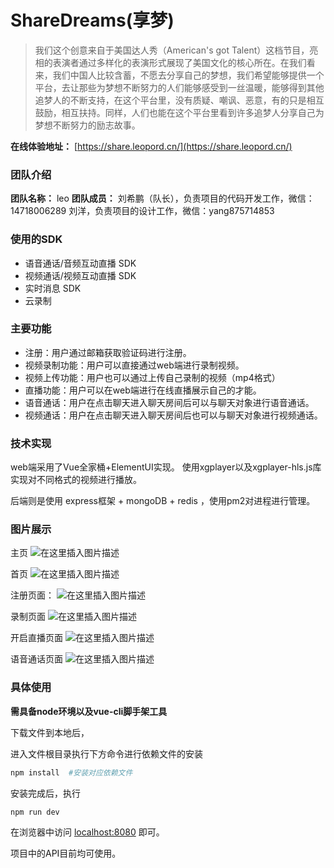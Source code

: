 # ShareDreams(享梦)

> 我们这个创意来自于美国达人秀（American's got Talent）这档节目，亮相的表演者通过多样化的表演形式展现了美国文化的核心所在。在我们看来，我们中国人比较含蓄，不愿去分享自己的梦想，我们希望能够提供一个平台，去让那些为梦想不断努力的人们能够感受到一丝温暖，能够得到其他追梦人的不断支持，在这个平台里，没有质疑、嘲讽、恶意，有的只是相互鼓励，相互扶持。同样，人们也能在这个平台里看到许多追梦人分享自己为梦想不断努力的励志故事。

**在线体验地址：**   [https://share.leopord.cn/](https://share.leopord.cn/)

### 团队介绍
**团队名称：** leo
**团队成员：** 
 刘希鹏（队长），负责项目的代码开发工作，微信：14718006289
 刘洋，负责项目的设计工作，微信：yang875714853

### 使用的SDK
- 语音通话/音频互动直播 SDK
- 视频通话/视频互动直播 SDK
- 实时消息 SDK
- 云录制


### 主要功能
- 注册：用户通过邮箱获取验证码进行注册。
- 视频录制功能：用户可以直接通过web端进行录制视频。
- 视频上传功能：用户也可以通过上传自己录制的视频（mp4格式）
- 直播功能：用户可以在web端进行在线直播展示自己的才能。
- 语音通话：用户在点击聊天进入聊天房间后可以与聊天对象进行语音通话。
- 视频通话：用户在点击聊天进入聊天房间后也可以与聊天对象进行视频通话。

### 技术实现
web端采用了Vue全家桶+ElementUI实现。
使用xgplayer以及xgplayer-hls.js库实现对不同格式的视频进行播放。

后端则是使用 express框架 + mongoDB + redis ，使用pm2对进程进行管理。

### 图片展示
主页
![在这里插入图片描述](https://img-blog.csdnimg.cn/20200423220014453.png?x-oss-process=image/watermark,type_ZmFuZ3poZW5naGVpdGk,shadow_10,text_aHR0cHM6Ly9ibG9nLmNzZG4ubmV0L3FxXzQyODgwNzE0,size_16,color_FFFFFF,t_70)

首页
![在这里插入图片描述](https://img-blog.csdnimg.cn/20200423221430794.png?x-oss-process=image/watermark,type_ZmFuZ3poZW5naGVpdGk,shadow_10,text_aHR0cHM6Ly9ibG9nLmNzZG4ubmV0L3FxXzQyODgwNzE0,size_16,color_FFFFFF,t_70)

注册页面：
![在这里插入图片描述](https://img-blog.csdnimg.cn/20200423215402538.png?x-oss-process=image/watermark,type_ZmFuZ3poZW5naGVpdGk,shadow_10,text_aHR0cHM6Ly9ibG9nLmNzZG4ubmV0L3FxXzQyODgwNzE0,size_16,color_FFFFFF,t_70)

录制页面
![在这里插入图片描述](https://img-blog.csdnimg.cn/20200423220135353.png?x-oss-process=image/watermark,type_ZmFuZ3poZW5naGVpdGk,shadow_10,text_aHR0cHM6Ly9ibG9nLmNzZG4ubmV0L3FxXzQyODgwNzE0,size_16,color_FFFFFF,t_70)

开启直播页面
![在这里插入图片描述](https://img-blog.csdnimg.cn/20200423220325218.png?x-oss-process=image/watermark,type_ZmFuZ3poZW5naGVpdGk,shadow_10,text_aHR0cHM6Ly9ibG9nLmNzZG4ubmV0L3FxXzQyODgwNzE0,size_16,color_FFFFFF,t_70)

语音通话页面
![在这里插入图片描述](https://img-blog.csdnimg.cn/2020042322130382.png?x-oss-process=image/watermark,type_ZmFuZ3poZW5naGVpdGk,shadow_10,text_aHR0cHM6Ly9ibG9nLmNzZG4ubmV0L3FxXzQyODgwNzE0,size_16,color_FFFFFF,t_70)


### 具体使用
**需具备node环境以及vue-cli脚手架工具**

下载文件到本地后，

进入文件根目录执行下方命令进行依赖文件的安装
```bash
npm install  #安装对应依赖文件
```

安装完成后，执行
```bash
npm run dev 
```
在浏览器中访问 [localhost:8080](http://localhost:8080) 即可。

项目中的API目前均可使用。